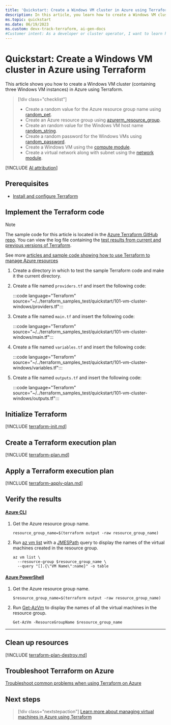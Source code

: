 ```yaml
---
title: 'Quickstart: Create a Windows VM cluster in Azure using Terraform'
description: In this article, you learn how to create a Windows VM cluster in Azure using Terraform
ms.topic: quickstart
ms.date: 06/19/2023
ms.custom: devx-track-terraform, ai-gen-docs
#Customer intent: As a developer or cluster operator, I want to learn how to quickly create a Windows VM cluster.
---
```


# Quickstart: Create a Windows VM cluster in Azure using Terraform

This article shows you how to create a Windows VM cluster (containing three Windows VM instances) in Azure using Terraform.

> [!div class="checklist"]
> * Create a random value for the Azure resource group name using [random_pet](https://registry.terraform.io/providers/hashicorp/random/latest/docs/resources/pet).
> * Create an Azure resource group using [azurerm_resource_group](https://registry.terraform.io/providers/hashicorp/azurerm/latest/docs/resources/resource_group).
> * Create an random value for the Windows VM host name [random_string](https://registry.terraform.io/providers/hashicorp/random/latest/docs/resources/string).
> * Create a random password for the Windows VMs using [random_password](https://registry.terraform.io/providers/hashicorp/random/latest/docs/resources/password).
> * Create a Windows VM using the [compute module](https://registry.terraform.io/modules/Azure/compute/azurerm).
> * Create a virtual network along with subnet using the [network module](https://registry.terraform.io/modules/Azure/network/azurerm).

[!INCLUDE [AI attribution](~/../azure-docs-pr/includes/ai-generated-attribution.md)]

## Prerequisites

* [Install and configure Terraform](/azure/developer/terraform/quickstart-configure)

## Implement the Terraform code

> [!NOTE]
> The sample code for this article is located in the [Azure Terraform GitHub repo](https://github.com/Azure/terraform/tree/UserStory89540/quickstart/101-vm-cluster-windows). You can view the log file containing the [test results from current and previous versions of Terraform](https://github.com/Azure/terraform/tree/UserStory89540/quickstart/101-vm-cluster-windows/TestRecord.md).
>
> See more [articles and sample code showing how to use Terraform to manage Azure resources](/azure/terraform)

1. Create a directory in which to test the sample Terraform code and make it the current directory.

1. Create a file named `providers.tf` and insert the following code:

    :::code language="Terraform" source="~/../terraform_samples_test/quickstart/101-vm-cluster-windows/providers.tf":::

1. Create a file named `main.tf` and insert the following code:

    :::code language="Terraform" source="~/../terraform_samples_test/quickstart/101-vm-cluster-windows/main.tf":::

1. Create a file named `variables.tf` and insert the following code:

    :::code language="Terraform" source="~/../terraform_samples_test/quickstart/101-vm-cluster-windows/variables.tf":::

1. Create a file named `outputs.tf` and insert the following code:

    :::code language="Terraform" source="~/../terraform_samples_test/quickstart/101-vm-cluster-windows/outputs.tf":::

## Initialize Terraform

[!INCLUDE [terraform-init.md](includes/terraform-init.md)]

## Create a Terraform execution plan

[!INCLUDE [terraform-plan.md](includes/terraform-plan.md)]

## Apply a Terraform execution plan

[!INCLUDE [terraform-apply-plan.md](includes/terraform-apply-plan.md)]

## Verify the results

#### [Azure CLI](#tab/azure-cli)

1. Get the Azure resource group name.

    ```console
    resource_group_name=$(terraform output -raw resource_group_name)
    ```

1. Run [az vm list](/cli/azure/vm#az-vm-list) with a [JMESPath](/cli/azure/query-azure-cli) query to display the names of the virtual machines created in the resource group.

    ```azurecli
    az vm list \
      --resource-group $resource_group_name \
      --query "[].{\"VM Name\":name}" -o table
    ```

#### [Azure PowerShell](#tab/azure-powershell)

1. Get the Azure resource group name.

    ```console
    $resource_group_name=$(terraform output -raw resource_group_name)
    ```

1. Run [Get-AzVm](/powershell/module/az.compute/get-azvm)  to display the names of all the virtual machines in the resource group.

    ```azurepowershell
    Get-AzVm -ResourceGroupName $resource_group_name
    ```

---

## Clean up resources

[!INCLUDE [terraform-plan-destroy.md](includes/terraform-plan-destroy.md)]

## Troubleshoot Terraform on Azure

[Troubleshoot common problems when using Terraform on Azure](troubleshoot.md)

## Next steps

> [!div class="nextstepaction"]
> [Learn more about managing virtual machines in Azure using Terraform](/azure/virtual-machines)
